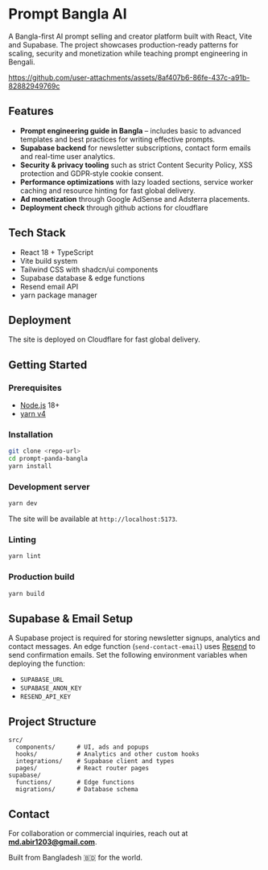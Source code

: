 # Prompt Bangla AI

A Bangla-first AI prompt selling and creator platform built with React, Vite and Supabase. The project showcases production-ready patterns for scaling, security and monetization while teaching prompt engineering in Bengali.


https://github.com/user-attachments/assets/8af407b6-86fe-437c-a91b-82882949769c


## Features

- **Prompt engineering guide in Bangla** – includes basic to advanced templates and best practices for writing effective prompts.
- **Supabase backend** for newsletter subscriptions, contact form emails and real-time user analytics.
- **Security & privacy tooling** such as strict Content Security Policy, XSS protection and GDPR‑style cookie consent.
- **Performance optimizations** with lazy loaded sections, service worker caching and resource hinting for fast global delivery.
- **Ad monetization** through Google AdSense and Adsterra placements.
- **Deployment check** through github actions for cloudflare

## Tech Stack

- React 18 + TypeScript
- Vite build system
- Tailwind CSS with shadcn/ui components
- Supabase database & edge functions
- Resend email API
- yarn package manager

## Deployment

The site is deployed on Cloudflare for fast global delivery.

## Getting Started

### Prerequisites

- [Node.js](https://nodejs.org/) 18+
- [yarn v4](https://yarnpkg.com/migration/guide#update-your-configuration-to-the-new-settings)

### Installation

```bash
git clone <repo-url>
cd prompt-panda-bangla
yarn install
```

### Development server

```bash
yarn dev
```

The site will be available at `http://localhost:5173`.

### Linting

```bash
yarn lint
```

### Production build

```bash
yarn build
```

## Supabase & Email Setup

A Supabase project is required for storing newsletter signups, analytics and contact messages. An edge function (`send-contact-email`) uses [Resend](https://resend.com/) to send confirmation emails. Set the following environment variables when deploying the function:

- `SUPABASE_URL`
- `SUPABASE_ANON_KEY`
- `RESEND_API_KEY`

## Project Structure

```
src/
  components/      # UI, ads and popups
  hooks/           # Analytics and other custom hooks
  integrations/    # Supabase client and types
  pages/           # React router pages
supabase/
  functions/       # Edge functions
  migrations/      # Database schema
```

## Contact

For collaboration or commercial inquiries, reach out at **md.abir1203@gmail.com**.

Built from Bangladesh 🇧🇩 for the world.
